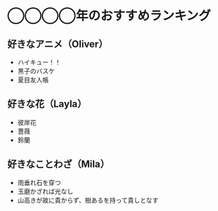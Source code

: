 # ◯◯◯◯年のおすすめランキング

## 好きなアニメ（Oliver）
 - ハイキュー！！
 - 黒子のバスケ
 - 夏目友人帳

 
## 好きな花（Layla）
 - 彼岸花
 - 薔薇
 - 鈴蘭
 
 
## 好きなことわざ（Mila）
 - 雨垂れ石を穿つ
 - 玉磨かざれば光なし
 - 山高きが故に貴からず、樹あるを持って貴しとなす

 